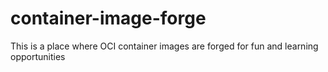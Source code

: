 # container-image-forge
This is a place where OCI container images are forged for fun and learning opportunities
